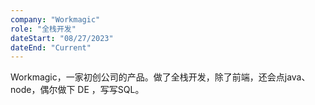 ```yaml
---
company: "Workmagic"
role: "全栈开发"
dateStart: "08/27/2023"
dateEnd: "Current"
---
```


Workmagic，一家初创公司的产品。做了全栈开发，除了前端，还会点java、node，偶尔做下 DE ，写写SQL。